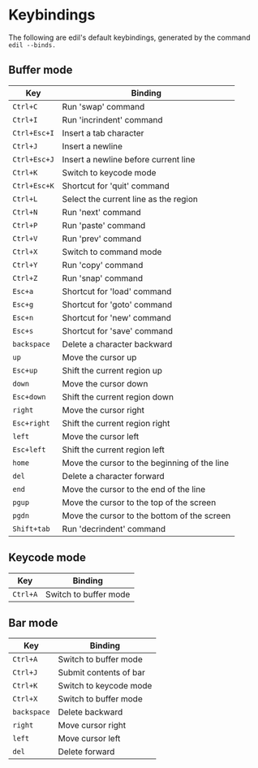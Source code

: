 Keybindings
===========

The following are edil's default keybindings, generated by the
command `edil --binds.`

Buffer mode
-----------
 | Key             | Binding                                       |
 |-----------------|-----------------------------------------------|
 | `Ctrl+C`        | Run 'swap' command                            |
 | `Ctrl+I`        | Run 'incrindent' command                      |
 | `Ctrl+Esc+I`    | Insert a tab character                        |
 | `Ctrl+J`        | Insert a newline                              |
 | `Ctrl+Esc+J`    | Insert a newline before current line          |
 | `Ctrl+K`        | Switch to keycode mode                        |
 | `Ctrl+Esc+K`    | Shortcut for 'quit' command                   |
 | `Ctrl+L`        | Select the current line as the region         |
 | `Ctrl+N`        | Run 'next' command                            |
 | `Ctrl+P`        | Run 'paste' command                           |
 | `Ctrl+V`        | Run 'prev' command                            |
 | `Ctrl+X`        | Switch to command mode                        |
 | `Ctrl+Y`        | Run 'copy' command                            |
 | `Ctrl+Z`        | Run 'snap' command                            |
 | `Esc+a`         | Shortcut for 'load' command                   |
 | `Esc+g`         | Shortcut for 'goto' command                   |
 | `Esc+n`         | Shortcut for 'new' command                    |
 | `Esc+s`         | Shortcut for 'save' command                   |
 | `backspace`     | Delete a character backward                   |
 | `up`            | Move the cursor up                            |
 | `Esc+up`        | Shift the current region up                   |
 | `down`          | Move the cursor down                          |
 | `Esc+down`      | Shift the current region down                 |
 | `right`         | Move the cursor right                         |
 | `Esc+right`     | Shift the current region right                |
 | `left`          | Move the cursor left                          |
 | `Esc+left`      | Shift the current region left                 |
 | `home`          | Move the cursor to the beginning of the line  |
 | `del`           | Delete a character forward                    |
 | `end`           | Move the cursor to the end of the line        |
 | `pgup`          | Move the cursor to the top of the screen      |
 | `pgdn`          | Move the cursor to the bottom of the screen   |
 | `Shift+tab`     | Run 'decrindent' command                      |

Keycode mode
------------
 | Key             | Binding                                       |
 |-----------------|-----------------------------------------------|
 | `Ctrl+A`        | Switch to buffer mode                         |

Bar mode
--------
 | Key             | Binding                                       |
 |-----------------|-----------------------------------------------|
 | `Ctrl+A`        | Switch to buffer mode                         |
 | `Ctrl+J`        | Submit contents of bar                        |
 | `Ctrl+K`        | Switch to keycode mode                        |
 | `Ctrl+X`        | Switch to buffer mode                         |
 | `backspace`     | Delete backward                               |
 | `right`         | Move cursor right                             |
 | `left`          | Move cursor left                              |
 | `del`           | Delete forward                                |
